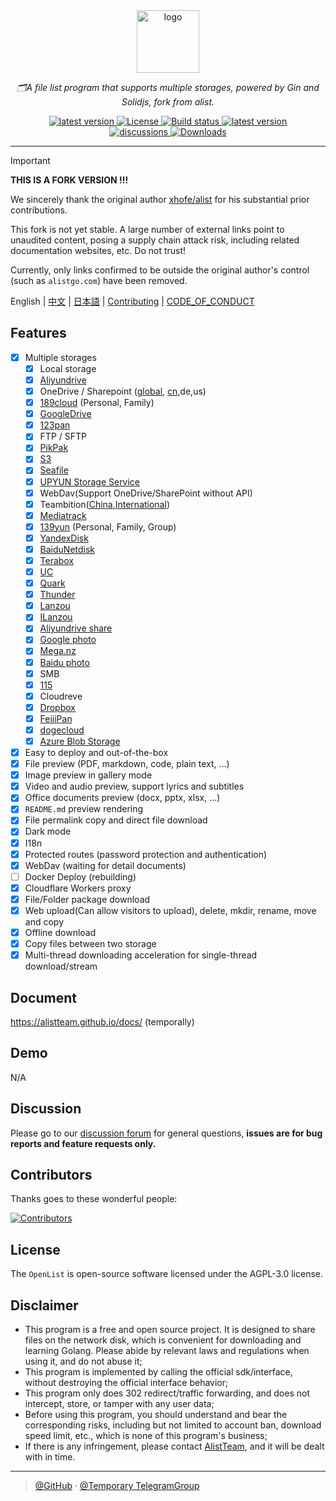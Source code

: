 <div align="center">
  <img width="100px" alt="logo" src="https://cdn.jsdelivr.net/gh/alist-org/logo@main/logo.svg"/></a>
  <p><em>🗂️A file list program that supports multiple storages, powered by Gin and Solidjs, fork from alist.</em></p>
<div>
  <a href="https://goreportcard.com/report/github.com/AlistTeam/alist/v3">
    <img src="https://goreportcard.com/badge/github.com/AlistTeam/alist/v3" alt="latest version" />
  </a>
  <a href="https://github.com/AlistTeam/alist/blob/main/LICENSE">
    <img src="https://img.shields.io/github/license/AlistTeam/alist" alt="License" />
  </a>
  <a href="https://github.com/AlistTeam/alist/actions?query=workflow%3ABuild">
    <img src="https://img.shields.io/github/actions/workflow/status/AlistTeam/alist/build.yml?branch=main" alt="Build status" />
  </a>
  <a href="https://github.com/AlistTeam/alist/releases">
    <img src="https://img.shields.io/github/release/AlistTeam/alist" alt="latest version" />
  </a>
</div>
<div>
  <a href="https://github.com/AlistTeam/alist/discussions">
    <img src="https://img.shields.io/github/discussions/AlistTeam/alist?color=%23ED8936" alt="discussions" />
  </a>
  <a href="https://github.com/AlistTeam/alist/releases">
    <img src="https://img.shields.io/github/downloads/AlistTeam/alist/total?color=%239F7AEA&logo=github" alt="Downloads" />
  </a>
</div>
</div>

---

> [!IMPORTANT]
> 
> **THIS IS A FORK VERSION !!!**
>
> We sincerely thank the original author [xhofe/alist](https://github.com/xhofe/alist) for his substantial prior contributions.
>
> This fork is not yet stable. A large number of external links point to unaudited content, posing a supply chain attack risk, including related documentation websites, etc. Do not trust!
>
> Currently, only links confirmed to be outside the original author's control (such as `alistgo.com`) have been removed.

English | [中文](./README_cn.md) | [日本語](./README_ja.md) | [Contributing](./CONTRIBUTING.md) | [CODE_OF_CONDUCT](./CODE_OF_CONDUCT.md)

## Features

- [x] Multiple storages
    - [x] Local storage
    - [x] [Aliyundrive](https://www.alipan.com/)
    - [x] OneDrive / Sharepoint ([global](https://www.office.com/), [cn](https://portal.partner.microsoftonline.cn),de,us)
    - [x] [189cloud](https://cloud.189.cn) (Personal, Family)
    - [x] [GoogleDrive](https://drive.google.com/)
    - [x] [123pan](https://www.123pan.com/)
    - [x] FTP / SFTP
    - [x] [PikPak](https://www.mypikpak.com/)
    - [x] [S3](https://aws.amazon.com/s3/)
    - [x] [Seafile](https://seafile.com/)
    - [x] [UPYUN Storage Service](https://www.upyun.com/products/file-storage)
    - [x] WebDav(Support OneDrive/SharePoint without API)
    - [x] Teambition([China](https://www.teambition.com/ ),[International](https://us.teambition.com/ ))
    - [x] [Mediatrack](https://www.mediatrack.cn/)
    - [x] [139yun](https://yun.139.com/) (Personal, Family, Group)
    - [x] [YandexDisk](https://disk.yandex.com/)
    - [x] [BaiduNetdisk](http://pan.baidu.com/)
    - [x] [Terabox](https://www.terabox.com/main)
    - [x] [UC](https://drive.uc.cn)
    - [x] [Quark](https://pan.quark.cn)
    - [x] [Thunder](https://pan.xunlei.com)
    - [x] [Lanzou](https://www.lanzou.com/)
    - [x] [ILanzou](https://www.ilanzou.com/)
    - [x] [Aliyundrive share](https://www.alipan.com/)
    - [x] [Google photo](https://photos.google.com/)
    - [x] [Mega.nz](https://mega.nz)
    - [x] [Baidu photo](https://photo.baidu.com/)
    - [x] SMB
    - [x] [115](https://115.com/)
    - [X] Cloudreve
    - [x] [Dropbox](https://www.dropbox.com/)
    - [x] [FeijiPan](https://www.feijipan.com/)
    - [x] [dogecloud](https://www.dogecloud.com/product/oss)
    - [x] [Azure Blob Storage](https://azure.microsoft.com/products/storage/blobs)
- [x] Easy to deploy and out-of-the-box
- [x] File preview (PDF, markdown, code, plain text, ...)
- [x] Image preview in gallery mode
- [x] Video and audio preview, support lyrics and subtitles
- [x] Office documents preview (docx, pptx, xlsx, ...)
- [x] `README.md` preview rendering
- [x] File permalink copy and direct file download
- [x] Dark mode
- [x] I18n
- [x] Protected routes (password protection and authentication)
- [x] WebDav (waiting for detail documents)
- [ ] Docker Deploy (rebuilding)
- [x] Cloudflare Workers proxy
- [x] File/Folder package download
- [x] Web upload(Can allow visitors to upload), delete, mkdir, rename, move and copy
- [x] Offline download
- [x] Copy files between two storage
- [x] Multi-thread downloading acceleration for single-thread download/stream

## Document

<https://alistteam.github.io/docs/> (temporally)

## Demo

N/A

## Discussion

Please go to our [discussion forum](https://github.com/AlistTeam/openlist/discussions) for general questions, **issues are for bug reports and feature requests only.**

## Contributors

Thanks goes to these wonderful people:

[![Contributors](https://contrib.rocks/image?repo=AlistTeam/openlist)](https://github.com/AlistTeam/openlist/graphs/contributors)

## License

The `OpenList` is open-source software licensed under the AGPL-3.0 license.

## Disclaimer
- This program is a free and open source project. It is designed to share files on the network disk, which is convenient for downloading and learning Golang. Please abide by relevant laws and regulations when using it, and do not abuse it;
- This program is implemented by calling the official sdk/interface, without destroying the official interface behavior;
- This program only does 302 redirect/traffic forwarding, and does not intercept, store, or tamper with any user data;
- Before using this program, you should understand and bear the corresponding risks, including but not limited to account ban, download speed limit, etc., which is none of this program's business;
- If there is any infringement, please contact [AlistTeam](https://github.com/AlistTeam), and it will be dealt with in time.

---

> [@GitHub](https://github.com/AlistTeam) · [@Temporary  TelegramGroup]( https://t.me/OpenListTeam)
